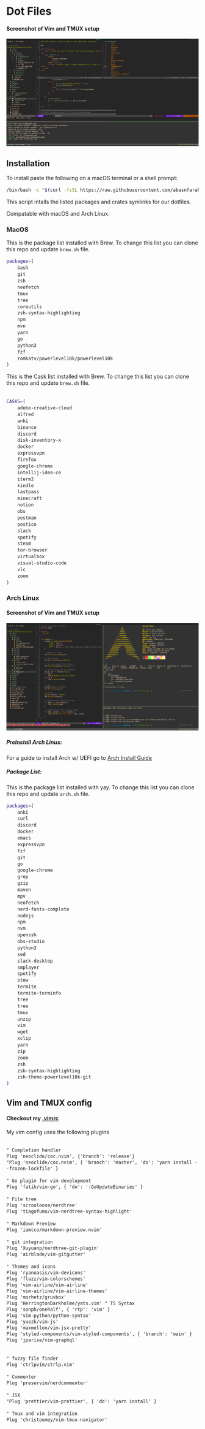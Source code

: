 # Dot Files

#### Screenshot of Vim and TMUX setup
![alt text](images/vimScreenshot.png "Vim Setup")

## Installation

To install paste the following on a macOS terminal or a shell prompt:
```bash
/bin/bash -c "$(curl -fsSL https://raw.githubusercontent.com/abasnfarah/dotfiles/main/install)"
```

This script intalls the listed packages and crates symlinks for our dotfiles.

Compatable with macOS and Arch Linux.

### MacOS

This is the package list installed with Brew.
To change this list you can clone this repo and update `brew.sh` file.

```bash
packages=(
    bash 
    git 
    zsh 
    neofetch 
    tmux
    tree 
    coreutils
    zsh-syntax-highlighting 
    npm 
    mvn 
    yarn 
    go 
    python3 
    fzf 
    romkatv/powerlevel10k/powerlevel10k
)
```

This is the Cask list installed with Brew.
To change this list you can clone this repo and update `brew.sh` file.

```bash

CASKS=(
    adobe-creative-cloud
    alfred
    anki
    binance
    discord
    disk-inventory-x
    docker
    expressvpn
    firefox
    google-chrome
    intellij-idea-ce
    iterm2
    kindle
    lastpass
    minecraft
    notion
    obs
    postman
    postico
    slack
    spotify
    steam
    tor-browser
    virtualbox
    visual-studio-code
    vlc
    zoom
)
```

### Arch Linux

#### Screenshot of Vim and TMUX setup
![alt text](images/archScreenshot.png "Vim Setup")

##### PreInstall Arch Linux: 
For a guide to install Arch w/ UEFI go to [Arch Install Guide](https://github.com/abasnfarah/dotfiles/blob/main/arch/README.md)

##### Package List: 
This is the package list installed with yay.
To change this list you can clone this repo and update `arch.sh` file.
```bash
packages=(
    anki
    curl
    discord 
    docker
    emacs 
    expressvpn 
    fzf 
    git 
    go
    google-chrome 
    grep
    gzip 
    maven
    mpv
    neofetch 
    nerd-fonts-complete 
    nodejs 
    npm 
    nvm
    openssh 
    obs-studio
    python3 
    sed 
    slack-desktop
    smplayer
    spotify
    stow 
    termite
    termite-terminfo
    tree 
    tree 
    tmux
    unzip 
    vim
    wget
    xclip 
    yarn 
    zip 
    zoom
    zsh 
    zsh-syntax-highlighting 
    zsh-theme-powerlevel10k-git 
)
```

## Vim and TMUX config

#### Checkout my [.vimrc](https://github.com/abasnfarah/dotfiles/blob/main/vim/.vimrc)

My vim config uses the following plugins

```vim

" Completion handler
Plug 'neoclide/coc.nvim', {'branch': 'release'}
"Plug 'neoclide/coc.nvim', { 'branch': 'master', 'do': 'yarn install --frozen-lockfile' }

" Go plugin for vim development
Plug 'fatih/vim-go', { 'do': ':GoUpdateBinaries' }

" File tree 
Plug 'scrooloose/nerdtree'
Plug 'tiagofumo/vim-nerdtree-syntax-highlight'

" Markdown Preview
Plug 'iamcco/markdown-preview.nvim' 

" git integration
Plug 'Xuyuanp/nerdtree-git-plugin'
Plug 'airblade/vim-gitgutter'

" Themes and icons
Plug 'ryanoasis/vim-devicons'
Plug 'flazz/vim-colorschemes'
Plug 'vim-airline/vim-airline'
Plug 'vim-airline/vim-airline-themes'
Plug 'morhetz/gruvbox'
Plug 'HerringtonDarkholme/yats.vim' " TS Syntax
Plug 'sonph/onehalf', { 'rtp': 'vim' }
Plug 'vim-python/python-syntax'
Plug 'yuezk/vim-js'
Plug 'maxmellon/vim-jsx-pretty'
Plug 'styled-components/vim-styled-components', { 'branch': 'main' }
Plug 'jparise/vim-graphql'


" fuzzy file finder
Plug 'ctrlpvim/ctrlp.vim' 

" Commenter 
Plug 'preservim/nerdcommenter'

" JSX
"Plug 'prettier/vim-prettier', { 'do': 'yarn install' }

" Tmux and vim integration
Plug 'christoomey/vim-tmux-navigator'


```
